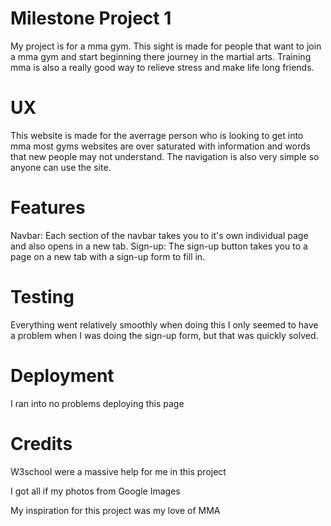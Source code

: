 # Milestone Project 1

My project is for a mma gym. This sight is made for people that want to join a mma gym and start beginning there journey in the martial arts.
Training mma is also a really good way to relieve stress and make life long friends.

# UX

This website is made for the averrage person who is looking to get into mma most gyms websites are over saturated with information and words that new people may not understand.
The navigation is also very simple so anyone can use the site.

# Features

Navbar: Each section of the navbar takes you to it's own individual page and also opens in a new tab.
Sign-up: The sign-up button takes you to a page on a new tab with a sign-up form to fill in.

# Testing

Everything went relatively smoothly when doing this I only seemed to have a problem when I was doing the sign-up form, but that was quickly solved.

# Deployment 

I ran into no problems deploying this page

# Credits

W3school were a massive help for me in this project

I got all if my photos from Google Images

My inspiration for this project was my love of MMA